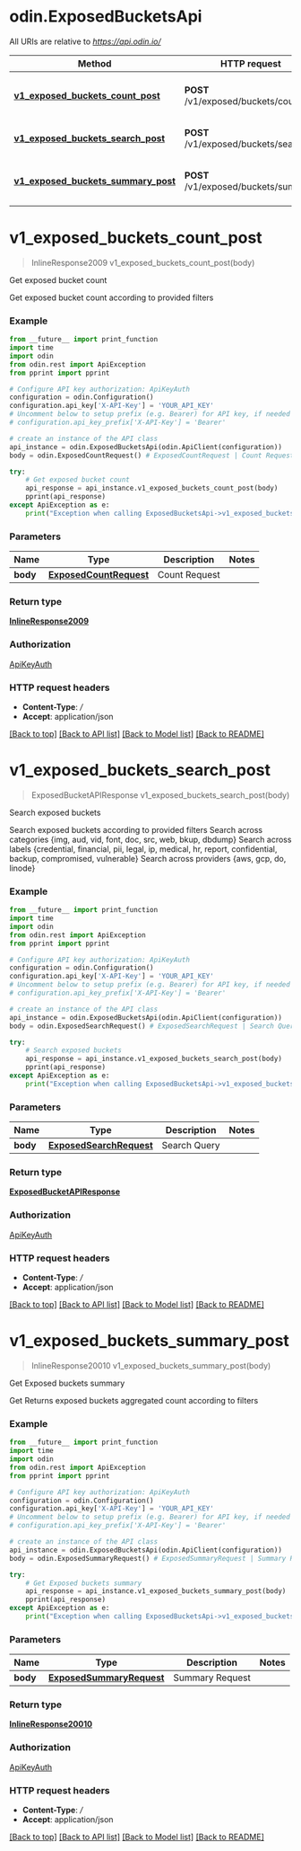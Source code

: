 # odin.ExposedBucketsApi

All URIs are relative to *https://api.odin.io/*

Method | HTTP request | Description
------------- | ------------- | -------------
[**v1_exposed_buckets_count_post**](ExposedBucketsApi.md#v1_exposed_buckets_count_post) | **POST** /v1/exposed/buckets/count | Get exposed bucket count
[**v1_exposed_buckets_search_post**](ExposedBucketsApi.md#v1_exposed_buckets_search_post) | **POST** /v1/exposed/buckets/search | Search exposed buckets
[**v1_exposed_buckets_summary_post**](ExposedBucketsApi.md#v1_exposed_buckets_summary_post) | **POST** /v1/exposed/buckets/summary | Get Exposed buckets summary

# **v1_exposed_buckets_count_post**
> InlineResponse2009 v1_exposed_buckets_count_post(body)

Get exposed bucket count

Get exposed bucket count according to provided filters

### Example
```python
from __future__ import print_function
import time
import odin
from odin.rest import ApiException
from pprint import pprint

# Configure API key authorization: ApiKeyAuth
configuration = odin.Configuration()
configuration.api_key['X-API-Key'] = 'YOUR_API_KEY'
# Uncomment below to setup prefix (e.g. Bearer) for API key, if needed
# configuration.api_key_prefix['X-API-Key'] = 'Bearer'

# create an instance of the API class
api_instance = odin.ExposedBucketsApi(odin.ApiClient(configuration))
body = odin.ExposedCountRequest() # ExposedCountRequest | Count Request

try:
    # Get exposed bucket count
    api_response = api_instance.v1_exposed_buckets_count_post(body)
    pprint(api_response)
except ApiException as e:
    print("Exception when calling ExposedBucketsApi->v1_exposed_buckets_count_post: %s\n" % e)
```

### Parameters

Name | Type | Description  | Notes
------------- | ------------- | ------------- | -------------
 **body** | [**ExposedCountRequest**](ExposedCountRequest.md)| Count Request |

### Return type

[**InlineResponse2009**](InlineResponse2009.md)

### Authorization

[ApiKeyAuth](../README.md#ApiKeyAuth)

### HTTP request headers

 - **Content-Type**: */*
 - **Accept**: application/json

[[Back to top]](#) [[Back to API list]](../README.md#documentation-for-api-endpoints) [[Back to Model list]](../README.md#documentation-for-models) [[Back to README]](../README.md)

# **v1_exposed_buckets_search_post**
> ExposedBucketAPIResponse v1_exposed_buckets_search_post(body)

Search exposed buckets

Search exposed buckets according to provided filters Search across categories {img, aud, vid, font, doc, src, web, bkup, dbdump} Search across labels {credential, financial, pii, legal, ip, medical, hr, report, confidential, backup, compromised, vulnerable} Search across providers {aws, gcp, do, linode}

### Example
```python
from __future__ import print_function
import time
import odin
from odin.rest import ApiException
from pprint import pprint

# Configure API key authorization: ApiKeyAuth
configuration = odin.Configuration()
configuration.api_key['X-API-Key'] = 'YOUR_API_KEY'
# Uncomment below to setup prefix (e.g. Bearer) for API key, if needed
# configuration.api_key_prefix['X-API-Key'] = 'Bearer'

# create an instance of the API class
api_instance = odin.ExposedBucketsApi(odin.ApiClient(configuration))
body = odin.ExposedSearchRequest() # ExposedSearchRequest | Search Query

try:
    # Search exposed buckets
    api_response = api_instance.v1_exposed_buckets_search_post(body)
    pprint(api_response)
except ApiException as e:
    print("Exception when calling ExposedBucketsApi->v1_exposed_buckets_search_post: %s\n" % e)
```

### Parameters

Name | Type | Description  | Notes
------------- | ------------- | ------------- | -------------
 **body** | [**ExposedSearchRequest**](ExposedSearchRequest.md)| Search Query |

### Return type

[**ExposedBucketAPIResponse**](ExposedBucketAPIResponse.md)

### Authorization

[ApiKeyAuth](../README.md#ApiKeyAuth)

### HTTP request headers

 - **Content-Type**: */*
 - **Accept**: application/json

[[Back to top]](#) [[Back to API list]](../README.md#documentation-for-api-endpoints) [[Back to Model list]](../README.md#documentation-for-models) [[Back to README]](../README.md)

# **v1_exposed_buckets_summary_post**
> InlineResponse20010 v1_exposed_buckets_summary_post(body)

Get Exposed buckets summary

Get Returns exposed buckets aggregated count according to filters

### Example
```python
from __future__ import print_function
import time
import odin
from odin.rest import ApiException
from pprint import pprint

# Configure API key authorization: ApiKeyAuth
configuration = odin.Configuration()
configuration.api_key['X-API-Key'] = 'YOUR_API_KEY'
# Uncomment below to setup prefix (e.g. Bearer) for API key, if needed
# configuration.api_key_prefix['X-API-Key'] = 'Bearer'

# create an instance of the API class
api_instance = odin.ExposedBucketsApi(odin.ApiClient(configuration))
body = odin.ExposedSummaryRequest() # ExposedSummaryRequest | Summary Request

try:
    # Get Exposed buckets summary
    api_response = api_instance.v1_exposed_buckets_summary_post(body)
    pprint(api_response)
except ApiException as e:
    print("Exception when calling ExposedBucketsApi->v1_exposed_buckets_summary_post: %s\n" % e)
```

### Parameters

Name | Type | Description  | Notes
------------- | ------------- | ------------- | -------------
 **body** | [**ExposedSummaryRequest**](ExposedSummaryRequest.md)| Summary Request |

### Return type

[**InlineResponse20010**](InlineResponse20010.md)

### Authorization

[ApiKeyAuth](../README.md#ApiKeyAuth)

### HTTP request headers

 - **Content-Type**: */*
 - **Accept**: application/json

[[Back to top]](#) [[Back to API list]](../README.md#documentation-for-api-endpoints) [[Back to Model list]](../README.md#documentation-for-models) [[Back to README]](../README.md)

